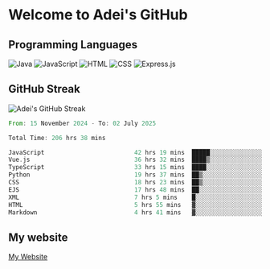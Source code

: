# Welcome to Adei's GitHub

## Programming Languages
![Java](https://img.shields.io/badge/Java-007396?style=flat-square&logo=java&logoColor=white)
![JavaScript](https://img.shields.io/badge/JavaScript-F7DF1E?style=flat-square&logo=javascript&logoColor=black)
![HTML](https://img.shields.io/badge/HTML-E34F26?style=flat-square&logo=html5&logoColor=white)
![CSS](https://img.shields.io/badge/CSS-1572B6?style=flat-square&logo=css3&logoColor=white)
![Express.js](https://img.shields.io/badge/Express.js-000000?style=flat-square&logo=express&logoColor=white)


## GitHub Streak
![Adei's GitHub Streak](https://github-readme-streak-stats.herokuapp.com/?user=AdeiTamayo&hide_border=true)

<!--START_SECTION:waka-->

```rust
From: 15 November 2024 - To: 02 July 2025

Total Time: 206 hrs 38 mins

JavaScript                         42 hrs 19 mins  █████░░░░░░░░░░░░░░░░░░░░   20.29 %
Vue.js                             36 hrs 32 mins  ████▒░░░░░░░░░░░░░░░░░░░░   17.52 %
TypeScript                         33 hrs 15 mins  ████░░░░░░░░░░░░░░░░░░░░░   15.94 %
Python                             19 hrs 37 mins  ██▒░░░░░░░░░░░░░░░░░░░░░░   09.41 %
CSS                                18 hrs 23 mins  ██▒░░░░░░░░░░░░░░░░░░░░░░   08.82 %
EJS                                17 hrs 48 mins  ██░░░░░░░░░░░░░░░░░░░░░░░   08.54 %
XML                                7 hrs 5 mins    █░░░░░░░░░░░░░░░░░░░░░░░░   03.40 %
HTML                               5 hrs 55 mins   ▓░░░░░░░░░░░░░░░░░░░░░░░░   02.84 %
Markdown                           4 hrs 41 mins   ▓░░░░░░░░░░░░░░░░░░░░░░░░   02.25 %
```

<!--END_SECTION:waka-->

## My website
[My Website](https://adei.eus)


